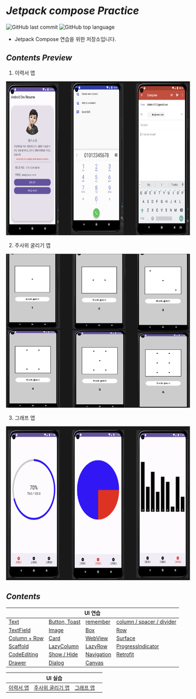 # *Jetpack compose Practice*

![GitHub last commit](https://img.shields.io/github/last-commit/ichanguk/JetpackComposePractice?style=flat-square) ![GitHub top language](https://img.shields.io/github/languages/top/ichanguk/JetpackComposePractice?color=orange&logo=java&style=flat-square)


- Jetpack Compose 연습을 위한 저장소입니다.

## *Contents Preview*

1. 이력서 앱

<img src=https://github.com/ichanguk/JetpackComposePractice/blob/master/image/resume.png width="650" height="420">

2. 주사위 굴리기 앱

<img src=https://github.com/ichanguk/JetpackComposePractice/blob/master/image/dice.png width="650" height="420">

3. 그래프 앱

<img src=https://github.com/ichanguk/JetpackComposePractice/blob/master/image/graph.png width="650" height="420">




## *Contents*

<table>
  <thead>
    <tr>
      <th colspan="4"; style="text-align:center">UI 연습</th>
    </tr>
  </thead>
  <tbody>
    <tr>
        <td><a href="https://github.com/ichanguk/JetpackComposePractice/blob/master/app/src/main/java/com/example/jetpackcomposepractice/TextActivity.kt">Text</a></td>
        <td><a href="https://github.com/ichanguk/JetpackComposePractice/blob/master/app/src/main/java/com/example/jetpackcomposepractice/ButtonToastActivity.kt">Button, Toast</a></td>
        <td><a href="https://github.com/ichanguk/JetpackComposePractice/blob/master/app/src/main/java/com/example/jetpackcomposepractice/RememberActivity.kt">remember</a></td>
        <td><a href="https://github.com/ichanguk/JetpackComposePractice/blob/master/app/src/main/java/com/example/jetpackcomposepractice/ColumnSpacerDividerActivity.kt">column / spacer / divider</td>
    </tr>
        <tr>
        <td><a href="https://github.com/ichanguk/JetpackComposePractice/blob/master/app/src/main/java/com/example/jetpackcomposepractice/TextFieldActivity.kt">TextField</a></td>
        <td><a href="https://github.com/ichanguk/JetpackComposePractice/blob/master/app/src/main/java/com/example/jetpackcomposepractice/ImageActivity.kt">Image</a></td>
        <td><a href="https://github.com/ichanguk/JetpackComposePractice/blob/master/app/src/main/java/com/example/jetpackcomposepractice/BoxActivity.kt">Box</a></td>
        <td><a href="https://github.com/ichanguk/JetpackComposePractice/blob/master/app/src/main/java/com/example/jetpackcomposepractice/RowActivity.kt">Row</td>
    </tr>
        <tr>
        <td><a href="https://github.com/ichanguk/JetpackComposePractice/blob/master/app/src/main/java/com/example/jetpackcomposepractice/ColumnRowActivity.kt">Column + Row</a></td>
        <td><a href="https://github.com/ichanguk/JetpackComposePractice/blob/master/app/src/main/java/com/example/jetpackcomposepractice/CardActivity.kt">Card</a></td>
        <td><a href="https://github.com/ichanguk/JetpackComposePractice/blob/master/app/src/main/java/com/example/jetpackcomposepractice/CardActivity.kt">WebView</a></td>
        <td><a href="https://github.com/ichanguk/JetpackComposePractice/blob/master/app/src/main/java/com/example/jetpackcomposepractice/SurfaceActivity.kt">Surface</td>
    </tr>
        <tr>
        <td><a href="https://github.com/ichanguk/JetpackComposePractice/blob/master/app/src/main/java/com/example/jetpackcomposepractice/ScaffoldActivity.kt">Scaffold</a></td>
        <td><a href="https://github.com/ichanguk/JetpackComposePractice/blob/master/app/src/main/java/com/example/jetpackcomposepractice/LazyColumnActivity.kt">LazyColumn</a></td>
        <td><a href="https://github.com/ichanguk/JetpackComposePractice/blob/master/app/src/main/java/com/example/jetpackcomposepractice/LazyRowActivity.kt">LazyRow</a></td>
        <td><a href="https://github.com/ichanguk/JetpackComposePractice/blob/master/app/src/main/java/com/example/jetpackcomposepractice/ProgressIndicatorActivity.kt">ProgressIndicator</td>
    </tr>
        </tr>
      <tr>
        <td><a href="https://github.com/ichanguk/JetpackComposePractice/blob/master/app/src/main/java/com/example/jetpackcomposepractice/CodeEditingActivity.kt">CodeEditing</a></td>
        <td><a href="https://github.com/ichanguk/JetpackComposePractice/blob/master/app/src/main/java/com/example/jetpackcomposepractice/ShowHideActivity.kt">Show / Hide</a></td>
        <td><a href="https://github.com/ichanguk/JetpackComposePractice/blob/master/app/src/main/java/com/example/jetpackcomposepractice/NavigationActivity.kt">Navigation</a></td>
        <td><a href="https://github.com/ichanguk/JetpackComposePractice/blob/master/app/src/main/java/com/example/jetpackcomposepractice/RetrofitActivity.kt">Retrofit</a></td>
      </tr>
            <tr>
        <td><a href="https://github.com/ichanguk/JetpackComposePractice/blob/master/app/src/main/java/com/example/jetpackcomposepractice/RetrofitActivity.kt">Drawer</a></td>
        <td><a href="https://github.com/ichanguk/JetpackComposePractice/blob/master/app/src/main/java/com/example/jetpackcomposepractice/DialogActivity.kt">Dialog</a></td>
        <td><a href="https://github.com/ichanguk/JetpackComposePractice/blob/master/app/src/main/java/com/example/jetpackcomposepractice/CanvasActivity.kt">Canvas</a></td>
        <td></td>
      </tr>
  </tbody>
</table>

<table>
  <thead>
    <tr>
      <th colspan="4"; style="text-align:center">UI 실습</th>
    </tr>
  </thead>
  <tbody>
    <tr>
        <td><a href="https://github.com/ichanguk/JetpackComposePractice/blob/master/app/src/main/java/com/example/jetpackcomposepractice/ResumeActivity.kt">이력서 앱</a></td>
        <td><a href="https://github.com/ichanguk/JetpackComposePractice/blob/master/app/src/main/java/com/example/jetpackcomposepractice/DiceActivity.kt">주사위 굴리기 앱</a></td>
        <td><a href="https://github.com/ichanguk/JetpackComposePractice/blob/master/app/src/main/java/com/example/jetpackcomposepractice/GraphActivity.kt">그래프 앱</a></td>
        <td></td>
    </tr>
  </tbody>
</table>